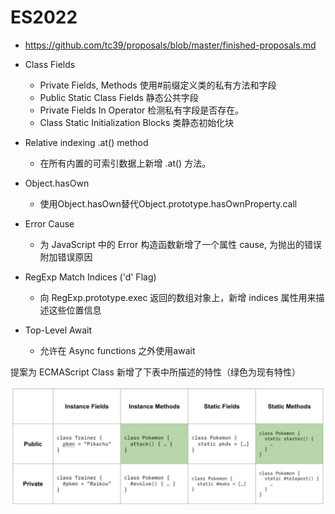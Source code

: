 # ES2022

- https://github.com/tc39/proposals/blob/master/finished-proposals.md

- Class Fields
  - Private Fields, Methods 使用#前缀定义类的私有方法和字段
  - Public Static Class Fields 静态公共字段
  - Private Fields In Operator 检测私有字段是否存在。
  - Class Static Initialization Blocks 类静态初始化块
- Relative indexing .at() method
  - 在所有内置的可索引数据上新增 .at() 方法。
- Object.hasOwn
  - 使用Object.hasOwn替代Object.prototype.hasOwnProperty.call
- Error Cause
  - 为 JavaScript 中的 Error 构造函数新增了一个属性 cause, 为抛出的错误附加错误原因
- RegExp Match Indices ('d' Flag)
  - 向 RegExp.prototype.exec 返回的数组对象上，新增 indices 属性用来描述这些位置信息
- Top-Level Await
  - 允许在 Async functions 之外使用await

提案为 ECMAScript Class 新增了下表中所描述的特性（绿色为现有特性）

![class-fields](./img/class-fields.webp)
